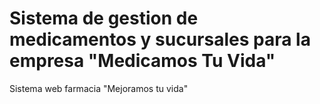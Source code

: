 # Sistema de gestion de medicamentos y sucursales para la empresa "Medicamos Tu Vida"
Sistema web farmacia "Mejoramos tu vida"

